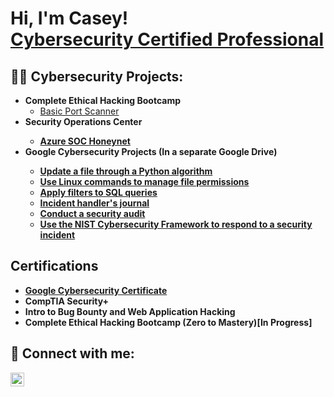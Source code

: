 <h1>Hi, I'm Casey! <br/><a href="https://github.com/caseypineda" <a href="https://www.linkedin.com/in/caseypineda/">Cybersecurity Certified Professional</a>

<h2>👨‍💻 Cybersecurity Projects:</h2>

- <b>Complete Ethical Hacking Bootcamp</b>
  - [Basic Port Scanner](https://github.com/caseypineda/Basic-Port-Scanner/blob/main/Port%20Scanner%20Code)
- <b>Security Operations Center<b>
  - [Azure SOC Honeynet](https://github.com/caseypineda/Azure-SOC-Honeynet-Project)
- <b>Google Cybersecurity Projects (In a separate Google Drive)
  - [Update a file through a Python algorithm](https://docs.google.com/document/d/1uvIIf3VnB9yIykYvk2V4JcgirAZr6RCDkm5Q7p99tXc/edit?usp=drivesdk)
  - [Use Linux commands to manage file permissions](https://docs.google.com/document/d/1Ll4jXtMM9ugdmfSPI-tg_PU_kgnID5ZMA-XKQAy_8Bc/edit?usp=drivesdk)
  - [Apply filters to SQL queries](https://docs.google.com/document/d/1BhkbZPaEl5K4WutEiMexKyeFkIxLxefAQtOtu7co9YY/edit?usp=drivesdk)
  - [Incident handler's journal](https://docs.google.com/document/d/1Z4Ld9UXQMMAzVWERTZpksUtCaFwbmRlY3O-qZQycDFU/edit?usp=drivesdk&resourcekey=0-rZ3Hd6LU7fWnlG35LS335Q)
  - [Conduct a security audit](https://docs.google.com/document/d/1bkfdoF-3my3ZCmQVY6RFKU7VYVIEcoWHvLtWoFMt8Bs/edit?usp=drivesdk)
  - [Use the NIST Cybersecurity Framework to respond to a security incident](https://docs.google.com/document/d/1GGjkyJjr7fSpe4n2zdXohvSQpzGWFUYvEMsUWkM2uCI/edit?usp=drivesdk&resourcekey=0-Qe9M5Odf6zP9K5jQGThm_g)

<h2> Certifications </h2>

- [Google Cybersecurity Certificate](https://coursera.org/share/f2f5900e0ce60cf6cf2491a838705077)
- CompTIA Security+
- Intro to Bug Bounty and Web Application Hacking
- Complete Ethical Hacking Bootcamp (Zero to Mastery)[In Progress]

<h2> 🤳 Connect with me:</h2>

[<img align="left" alt="CaseyPineda | LinkedIn" width="22px" src="https://cdn.jsdelivr.net/npm/simple-icons@v3/icons/linkedin.svg" />][linkedin]

[linkedin]: https://linkedin.com/in/caseypineda

<!--
**caseypineda** is a ✨ _special_ ✨ repository because its `README.md` (this file) appears on your GitHub profile.

Here are some ideas to get you started:

- 🔭 I’m currently working on ...
- 🌱 I’m currently learning ...
- 👯 I’m looking to collaborate on ...
- 🤔 I’m looking for help with ...
- 💬 Ask me about ...
- 📫 How to reach me: ...
- 😄 Pronouns: ...
- ⚡ Fun fact: ...
<h2>📺 Popular YouTube Videos</h2> (Do this one at a later date on my job account.)
-->
